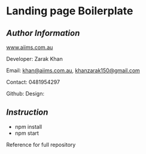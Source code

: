 # Landing page Boilerplate

## _Author Information_

www.aiims.com.au

Developer: Zarak Khan

Email: khan@aiims.com.au, khanzarak150@gmail.com

Contact: 0481954297

Github: 
Design: 

## _Instruction_

- npm install
- npm start

Reference for full repository
